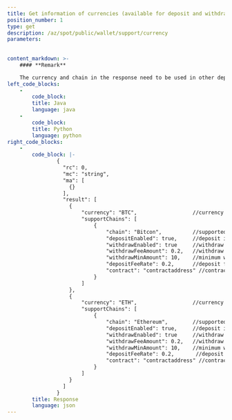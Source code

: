 ```yaml
---
title: Get information of currencies (available for deposit and withdraw)
position_number: 1
type: get
description: /az/spot/public/wallet/support/currency
parameters:
    
        
content_markdown: >-
    #### **Remark**

    The currency and chain in the response need to be used in other deposit/withdrawal API
left_code_blocks:
    -
        code_block:
        title: Java
        language: java
    -
        code_block:
        title: Python
        language: python
right_code_blocks:
    -
        code_block: |-
                {
                  "rc": 0,
                  "mc": "string",
                  "ma": [
                    {}
                  ],
                  "result": [
                    {
                        "currency": "BTC",                  //currency name
                        "supportChains": [
                            {
                                "chain": "Bitcon",          //supported transfer network
                                "depositEnabled": true,     //deposit is supported or not
                                "withdrawEnabled": true     //withdraw is supported or not
                                "withdrawFeeAmount": 0.2,   //withdraw fee
                                "withdrawMinAmount": 10,    //minimum withdrawal amount
                                "depositFeeRate": 0.2,      //deposit fee rate
                                "contract": "contractaddress" //contract address
                            }
                        ]           
                    },
                    {
                        "currency": "ETH",                  //currency name
                        "supportChains": [
                            {
                                "chain": "Ethereum",        //supported transfer network
                                "depositEnabled": true,     //deposit is supported or not
                                "withdrawEnabled": true     //withdraw is supported or not
                                "withdrawFeeAmount": 0.2,   //withdraw fee
                                "withdrawMinAmount": 10,    //minimum withdrawal amount
                                "depositFeeRate": 0.2,       //deposit fee rate
                                "contract": "contractaddress" //contract address
                            }
                        ]
                    }
                  ]
                }
        title: Response
        language: json
---
```


